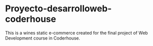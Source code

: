 # Proyecto-desarrolloweb-coderhouse
This is a wines static e-commerce created for the final project of Web Development course in Coderhouse.
